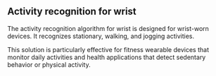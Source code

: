 ## Activity recognition for wrist

The activity recognition algorithm for wrist is designed for wrist-worn devices. It recognizes stationary, walking, and jogging activities.

This solution is particularly effective for fitness wearable devices that monitor daily activities and health applications that detect sedentary behavior or physical activity.
